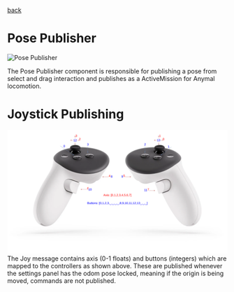 [back](/README.md)

# Pose Publisher
![Pose Publisher](/docs/images/posegoals.gif)

The Pose Publisher component is responsible for publishing a pose from select and drag interaction and publishes as a ActiveMission for Anymal locomotion. 


# Joystick Publishing

![Joystick](/docs/images/joysticks.png)
The Joy message contains axis (0-1 floats) and buttons (integers) which are mapped to the controllers as shown above. These are published whenever the settings panel has the odom pose locked, meaning if the origin is being moved, commands are not published.